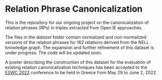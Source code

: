 # Relation Phrase Canonicalization

This is the repository for our ongoing project on the canonicalization of relation phrases (RPs) in triples extracted from Open IE approaches.

The files in the _dataset_ folder contain normalized and non-normalized versions of the relation phrases for 162 relations derived from the NELL knowledge graph. The expansion and further refinement of this dataset is under progress. The code will be updated soon. 

A poster describing the construction of this dataset for the evaluation of existing relation canonicalization techniques has been accepted to the [ESWC 2022](https://2022.eswc-conferences.org/) conference to be held in Greece from May 29 to June 2, 2022. 

